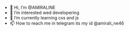 - 👋 Hi, I’m @AMIRALINE
- 👀 I’m interested wed developering
- 🌱 I’m currently learning css and js
- 📫 How to reach me in telegram its my id @amirali_ne46

<!---
AMIRALINE/AMIRALINE is a ✨ special ✨ repository because its `README.md` (this file) appears on your GitHub profile.
You can click the Preview link to take a look at your changes.
--->
